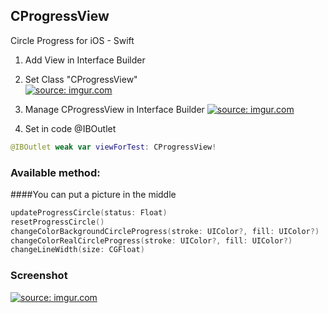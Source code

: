 ## CProgressView
Circle Progress for iOS - Swift

1. Add View in Interface Builder
2. Set Class "CProgressView"                                      
<a href="http://imgur.com/Alm5pmu"><img src="http://i.imgur.com/Alm5pmu.png" title="source: imgur.com" /></a>

3. Manage CProgressView in Interface Builder
<a href="http://imgur.com/wKzhMMP"><img src="http://i.imgur.com/wKzhMMP.png" title="source: imgur.com" /></a>

4. Set in code @IBOutlet
```Swift
@IBOutlet weak var viewForTest: CProgressView!
```

### Available method:
####You can put a picture in the middle
```Swift
updateProgressCircle(status: Float)
resetProgressCircle()
changeColorBackgroundCircleProgress(stroke: UIColor?, fill: UIColor?)
changeColorRealCircleProgress(stroke: UIColor?, fill: UIColor?)
changeLineWidth(size: CGFloat)
```
### Screenshot
<a href="http://imgur.com/wyTldWH"><img src="http://i.imgur.com/wyTldWH.png" title="source: imgur.com" /></a>
